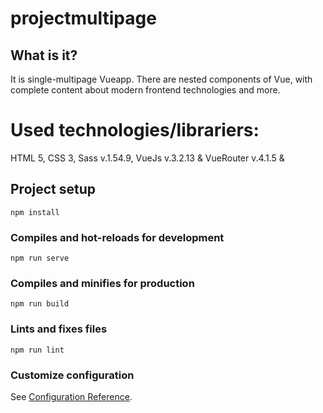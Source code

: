 # projectmultipage

## What is it?
It is single-multipage Vueapp. There are nested components of Vue, with complete content about modern frontend technologies and more.


# Used technologies/librariers:
HTML 5, CSS 3,
Sass v.1.54.9,
VueJs v.3.2.13 & VueRouter v.4.1.5 & 


## Project setup
```
npm install

```

### Compiles and hot-reloads for development
```
npm run serve
```

### Compiles and minifies for production
```
npm run build
```

### Lints and fixes files
```
npm run lint
```

### Customize configuration
See [Configuration Reference](https://cli.vuejs.org/config/).

